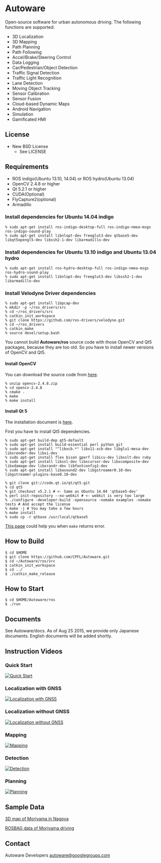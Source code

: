 # Autoware

Open-source software for urban autonomous driving. The following functions are supported:

- 3D Localization
- 3D Mapping
- Path Planning
- Path Following
- Accel/Brake/Steering Control
- Data Logging
- Car/Pedestrian/Object Detection
- Traffic Signal Detection
- Traffic Light Recognition
- Lane Detection
- Moving Object Tracking
- Sensor Calibration
- Sensor Fusion
- Cloud-based Dynamic Maps
- Android Navigation
- Simulation
- Gamificated HMI

## License

* New BSD License
    * See LICENSE

## Requirements

- ROS indigo(Ubuntu 13.10, 14.04) or ROS hydro(Ubuntu 13.04)
- OpenCV 2.4.8 or higher
- Qt 5.2.1 or higher
- CUDA(Optional)
- FlyCapture2(optional)
- Armadillo

### Install dependencies for Ubuntu 14.04 indigo

```
% sudo apt-get install ros-indigo-desktop-full ros-indigo-nmea-msgs ros-indigo-sound-play
% sudo apt-get install libnlopt-dev freeglut3-dev qtbase5-dev libqt5opengl5-dev libssh2-1-dev libarmadillo-dev
```

### Install dependencies for Ubuntu 13.10 indigo and Ubuntu 13.04 hydro

```
% sudo apt-get install ros-hydro-desktop-full ros-indigo-nmea-msgs ros-hydro-sound-play
% sudo apt-get install libnlopt-dev freeglut3-dev libssh2-1-dev libarmadillo-dev
```

### Install Velodyne Driver dependencies 
```
% sudo apt-get install libpcap-dev
% mkdir -p ~/ros_drivers/src
% cd ~/ros_drivers/src 
% catkin_init_workspace
% git clone https://github.com/ros-drivers/velodyne.git
% cd ~/ros_drivers 
% catkin_make
% source devel/setup.bash
```

You cannot build **Autoware/ros** source code with those OpenCV and Qt5 packages,
because they are too old. So you have to install newer versions of OpenCV and Qt5.

#### Install OpenCV

You can download the source code from [here](http://sourceforge.net/projects/opencvlibrary/).

```
% unzip opencv-2.4.8.zip
% cd opencv-2.4.8
% cmake .
% make
% make install
```

#### Install Qt 5

The installation document is [here](http://qt-project.org/wiki/Building_Qt_5_from_Git).

First you have to install Qt5 dependencies.

```
% sudo apt-get build-dep qt5-default
% sudo apt-get install build-essential perl python git
% sudo apt-get install "^libxcb.*" libx11-xcb-dev libglu1-mesa-dev libxrender-dev libxi-dev
% sudo apt-get install flex bison gperf libicu-dev libxslt-dev ruby
% sudo apt-get install libssl-dev libxcursor-dev libxcomposite-dev libxdamage-dev libxrandr-dev libfontconfig1-dev
% sudo apt-get install libasound2-dev libgstreamer0.10-dev libgstreamer-plugins-base0.10-dev
```

```
% git clone git://code.qt.io/qt/qt5.git
% cd qt5
% git checkout v5.2.1 # <- Same as Ubuntu 14.04 'qtbase5-dev'
% perl init-repository --no-webkit # <- webkit is very too large
% ./configure -developer-build -opensource -nomake examples -nomake tests # And accept the license 
% make -j # You may take a few hours
% make install
% sudo cp -r qtbase /usr/local/qtbase5
```
[This page](http://code.qt.io/cgit/qt/qtbase.git/commit/?id=9d2edfe5248fce8b16693fad8304f94a1f101bab) could help you when `make` returns error.

## How to Build

```
$ cd $HOME
$ git clone https://github.com/CPFL/Autoware.git
$ cd ~/Autoware/ros/src
$ catkin_init_workspace
$ cd ../
$ ./catkin_make_release
```

## How to Start

```
$ cd $HOME/Autoware/ros
$ ./run
```

## Documents

See Autoware/docs. As of Aug 25 2015, we provide only Japanese documents. English documents will be added shortly.

## Instruction Videos

### Quick Start
[![Quick Start](http://img.youtube.com/vi/ztUtN3ZG6N8/0.jpg)](https://www.youtube.com/watch?v=ztUtN3ZG6N8)

### Localization with GNSS
[![Localization with GNSS](http://img.youtube.com/vi/5x3szHneHzM/0.jpg)](https://www.youtube.com/watch?v=5x3szHneHzM)

### Localization without GNSS
[![Localization without GNSS](http://img.youtube.com/vi/rbtdllALbCE/0.jpg)](https://www.youtube.com/watch?v=rbtdllALbCE)

### Mapping
[![Mapping](http://img.youtube.com/vi/hsX4HX_XBM4/0.jpg)](https://www.youtube.com/watch?v=hsX4HX_XBM4)

### Detection
[![Detection](http://img.youtube.com/vi/UcoYqGniIkE/0.jpg)](https://www.youtube.com/watch?v=UcoYqGniIkE)

### Planning
[![Planning](http://img.youtube.com/vi/QOrsC1P8nN0/0.jpg)](https://www.youtube.com/watch?v=QOrsC1P8nN0)

## Sample Data

[3D map of Moriyama in Nagoya](http://db3.ertl.jp/autoware/sample_data/sample_moriyama_data.tar.gz)

[ROSBAG data of Moriyama driving](http://db3.ertl.jp/autoware/sample_data/sample_moriyama_150324.tar.gz)

## Contact

Autoware Developers <autoware@googlegroups.com>
